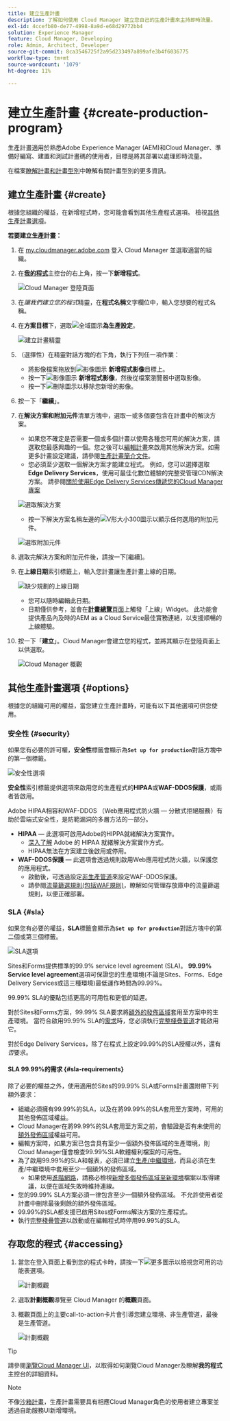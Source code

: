```yaml
---
title: 建立生產計畫
description: 了解如何使用 Cloud Manager 建立您自己的生產計畫來主持即時流量。
exl-id: 4ccefb80-de77-4998-8a9d-e68d29772bb4
solution: Experience Manager
feature: Cloud Manager, Developing
role: Admin, Architect, Developer
source-git-commit: 8ca3546725f2a95d233497a899afe3b4f6036775
workflow-type: tm+mt
source-wordcount: '1079'
ht-degree: 11%

---
```



# 建立生產計畫 {#create-production-program}

生產計畫適用於熟悉Adobe Experience Manager (AEM)和Cloud Manager、準備好編寫、建置和測試計畫碼的使用者，目標是將其部署以處理即時流量。

在檔案[瞭解計畫和計畫型別](program-types.md)中瞭解有關計畫型別的更多資訊。

## 建立生產計畫 {#create}

根據您組織的權益，在新增程式時，您可能會看到其他生產程式選項。
檢視[其他生產計畫選項](#options)。

**若要建立生產計畫：**

1. 在 [my.cloudmanager.adobe.com](https://my.cloudmanager.adobe.com/) 登入 Cloud Manager 並選取適當的組織。

1. 在&#x200B;**[我的程式](/help/implementing/cloud-manager/navigation.md#my-programs)**&#x200B;主控台的右上角，按一下&#x200B;**新增程式**。

   ![Cloud Manager 登陸頁面](assets/log-in.png)

1. 在&#x200B;*讓我們建立您的程式*&#x200B;精靈，在&#x200B;**程式名稱**&#x200B;文字欄位中，輸入您想要的程式名稱。

1. 在&#x200B;**方案目標**&#x200B;下，選取![全域圖示](https://spectrum.adobe.com/static/icons/workflow_18/Smock_Globe_18_N.svg)**為生產設定**。

   ![建立計畫精靈](assets/create-production-program.png)

1. （選擇性）在精靈對話方塊的右下角，執行下列任一項作業：

   * 將影像檔案拖放到![影像圖示](https://spectrum.adobe.com/static/icons/workflow_18/Smock_Image_18_N.svg) **新增程式影像**&#x200B;目標上。
   * 按一下![影像圖示](https://spectrum.adobe.com/static/icons/workflow_18/Smock_Image_18_N.svg) **新增程式影像**，然後從檔案瀏覽器中選取影像。
   * 按一下![刪除圖示](https://spectrum.adobe.com/static/icons/workflow_18/Smock_DeleteOutline_18_N.svg)以移除您新增的影像。

1. 按一下「**繼續**」。

1. 在&#x200B;**解決方案和附加元件**&#x200B;清單方塊中，選取一或多個要包含在計畫中的解決方案。

   * 如果您不確定是否需要一個或多個計畫以使用各種您可用的解決方案，請選取您最感興趣的一個。您之後可以[編輯計畫](/help/implementing/cloud-manager/getting-access-to-aem-in-cloud/editing-programs.md)來啟用其他解決方案。如需更多計畫設定建議，請參閱[生產計畫簡介文件](/help/implementing/cloud-manager/getting-access-to-aem-in-cloud/introduction-production-programs.md)。
   * 您必須至少選取一個解決方案才能建立程式。 例如，您可以選擇選取&#x200B;**Edge Delivery Services**，使用可最佳化數位體驗的完整受管理CDN解決方案。 請參閱[關於使用Edge Delivery Services傳遞您的Cloud Manager專案](/help/implementing/cloud-manager/edge-delivery/introduction-to-edge-delivery-services.md)

   ![選取解決方案](/help/implementing/cloud-manager/getting-access-to-aem-in-cloud/assets/add-production-program-with-edge-v2.png)




   <!-- * If you selected the **[Enable Enhanced Security](#security)** option, you can select only as many solutions for which HIPAA entitlements are available. -->



   * 按一下解決方案名稱左邊的![V形大小300圖示](https://spectrum.adobe.com/static/icons/ui_18/ChevronSize300.svg)以顯示任何選用的附加元件。<!-- such as the **Commerce** add-on option under **Sites**. -->

   ![選取附加元件](assets/setup-prod-commerce.png)

1. 選取完解決方案和附加元件後，請按一下[繼續]。**&#x200B;**

1. 在&#x200B;**上線日期**&#x200B;索引標籤上，輸入您計畫讓生產計畫上線的日期。

   ![缺少規劃的上線日期](assets/set-up-go-live.png)

   * 您可以隨時編輯此日期。
   * 日期僅供參考，並會在&#x200B;[**計畫總覽**&#x200B;頁面](/help/implementing/cloud-manager/getting-access-to-aem-in-cloud/editing-programs.md#program-overview)上觸發「上線」Widget。 此功能會提供產品內及時的AEM as a Cloud Service最佳實務連結，以支援順暢的上線體驗。

1. 按一下「**建立**」。Cloud Manager會建立您的程式，並將其顯示在登陸頁面上以供選取。

   ![Cloud Manager 概觀](assets/navigate-cm.png)

## 其他生產計畫選項 {#options}

根據您的組織可用的權益，當您建立生產計畫時，可能有以下其他選項可供您使用。

### 安全性 {#security}

如果您有必要的許可權，**安全性**&#x200B;標籤會顯示為&#x200B;**`Set up for production`**&#x200B;對話方塊中的第一個標籤。

![安全性選項](assets/create-production-program-security.png)

**安全性**&#x200B;索引標籤提供選項來啟用您的生產程式的&#x200B;**HIPAA**&#x200B;或&#x200B;**WAF-DDOS保護**，或兩者皆啟用。

Adobe HIPAA相容和WAF-DDOS （Web應用程式防火牆 — 分散式拒絕服務）有助於雲端式安全性，是防範漏洞的多層方法的一部分。

* **HIPAA** — 此選項可啟用Adobe的HIPPA就緒解決方案實作。
   * [深入了解](https://www.adobe.com/trust/compliance/hipaa-ready.html) Adobe 的 HIPAA 就緒解決方案實作方式。
   * HIPAA無法在方案建立後啟用或停用。
* **WAF-DDOS保護** — 此選項會透過規則啟用Web應用程式防火牆，以保護您的應用程式。
   * 啟動後，可透過設定[非生產管道](/help/implementing/cloud-manager/configuring-pipelines/configuring-non-production-pipelines.md)來設定WAF-DDOS保護。
   * 請參閱[流量篩選規則(包括WAF規則)](/help/security/traffic-filter-rules-including-waf.md)，瞭解如何管理存放庫中的流量篩選規則，以便正確部署。

### SLA {#sla}

如果您有必要的權益，**SLA**&#x200B;標籤會顯示為&#x200B;**`Set up for production`**&#x200B;對話方塊中的第二個或第三個標籤。

![SLA選項](assets/create-production-program-sla.png)

Sites和Forms提供標準的99.9% service level agreement (SLA)。 **99.99% Service level agreement**&#x200B;選項可保證您的生產環境(不論是Sites、Forms、Edge Delivery Services或這三種環境)最低運作時間為99.99%。

99.99% SLA的優點包括更高的可用性和更低的延遲。

對於Sites和Forms方案，99.99% SLA要求將[額外的發佈區域](/help/implementing/cloud-manager/manage-environments.md#multiple-regions)套用至方案中的生產環境。 當符合啟用99.99% SLA的[需求](#sla-requirements)時，您必須執行[完整棧疊管道](/help/implementing/cloud-manager/configuring-pipelines/configuring-production-pipelines.md)才能啟用它。

對於Edge Delivery Services，除了在程式上設定99.99%的SLA授權以外，還有&#x200B;*否*&#x200B;要求。

#### SLA 99.99%的需求 {#sla-requirements}

除了必要的權益之外，使用適用於Sites的99.99% SLA或Forms計畫還附帶下列額外要求：

* 組織必須擁有99.99%的SLA，以及在將99.99%的SLA套用至方案時，可用的其他發佈區域權益。
* Cloud Manager在將99.99%的SLA套用至方案之前，會驗證是否有未使用的[額外發佈區域](/help/implementing/cloud-manager/manage-environments.md#multiple-regions)權益可用。
* 編輯方案時，如果方案已包含具有至少一個額外發佈區域的生產環境，則Cloud Manager僅會檢查99.99%SLA軟體權利檔案的可用性。
* 為了啟用99.99%的SLA和報表，必須已建立[生產/中繼環境](/help/implementing/cloud-manager/manage-environments.md#adding-environments)，而且必須在生產/中繼環境中套用至少一個額外的發佈區域。
   * 如果使用[進階網路](/help/security/configuring-advanced-networking.md)，請務必檢視[新增多個發佈區域至新環境](/help/implementing/cloud-manager/manage-environments.md#adding-regions)檔案以取得建議，以便在區域失敗時維持連線。
* 您的99.99% SLA方案必須一律包含至少一個額外發佈區域。 不允許使用者從計畫中刪除最後剩餘的額外發佈區域。
* 99.99%的SLA都支援已啟用Sites或Forms解決方案的生產程式。
* 執行[完整棧疊管道](/help/implementing/cloud-manager/configuring-pipelines/configuring-production-pipelines.md)以啟動或在編輯程式時停用99.99%的SLA。

## 存取您的程式 {#accessing}

1. 當您在登入頁面上看到您的程式卡時，請按一下![更多圖示](https://spectrum.adobe.com/static/icons/workflow_18/Smock_More_18_N.svg)以檢視您可用的功能表選項。

   ![計劃概觀](assets/program-overview.png)

1. 選取&#x200B;**計劃概觀**&#x200B;導覽至 Cloud Manager 的&#x200B;**概觀**&#x200B;頁面。

1. 概觀頁面上的主要call-to-action卡片會引導您建立環境、非生產管道，最後是生產管道。

   ![計劃概觀](assets/set-up-prod5.png)

>[!TIP]
>
>請參閱[瀏覽Cloud Manager UI](/help/implementing/cloud-manager/navigation.md)，以取得如何瀏覽Cloud Manager及瞭解&#x200B;**我的程式**&#x200B;主控台的詳細資料。

>[!NOTE]
>
>不像[沙箱計畫](introduction-sandbox-programs.md#auto-creation)，生產計畫需要具有相應Cloud Manager角色的使用者建立專案並透過自助服務UI新增環境。


